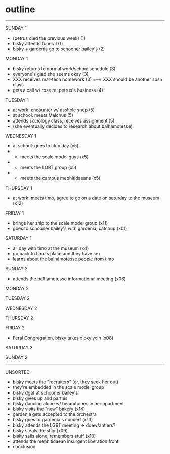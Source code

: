 # outline

--- 

SUNDAY 1
* (petrus died the previous week) (1)
* bisky attends funeral (1)
* bisky + gardenia go to schooner bailey's (2)

MONDAY 1
* bisky returns to normal work/school schedule (3)
* everyone's glad she seems okay (3)
* XXX receives mar-tech homework (3) ===> XXX should be another sosh class
* gets a call w/ rose re: petrus's business (4)

TUESDAY 1
* at work: encounter w/ asshole snep (5)
* at school: meets Malchus (5)
* attends sociology class, receives assignment (5)
* (she eventually decides to research about balhámotesse)

WEDNESDAY 1
* at school: goes to club day (x5)
* * meets the scale model guys (x5)
* * meets the LGBT group (x5)
* * meets the campus mephitidaeans (x5)

THURSDAY 1
* at work: meets timo, agree to go on a date on saturday to the museum (x12)

FRIDAY 1
* brings her ship to the scale model group (x11)
* goes to schooner bailey's with gardenia, catchup (x01)

SATURDAY 1
* all day with timo at the museum (x4)
* go back to timo's place and they have sex
* learns about the balhámotesse people from timo

SUNDAY 2
* attends the balhámotesse informational meeting (x06)

MONDAY 2

TUESDAY 2

WEDNESDAY 2

THURSDAY 2

FRIDAY 2
* Feral Congregation, bisky takes dioxylycin (x08)

SATURDAY 2

SUNDAY 2



---

UNSORTED

- bisky meets the "recruiters" (er, they seek her out)
- they're embedded in the scale model group
- bisky dgaf at schooner bailey's
- bisky gives up and parties
- bisky dancing alone w/ headphones in her apartment
- bisky visits the "new" bakery (x14)
- gardenia gets accepted to the orchestra 
- bisky goes to gardenia's concert (x13)
- bisky attends the LGBT meeting -> doew/antlers?
- bisky steals the ship (x09)
- bisky sails alone, remembers stuff (x10)
- attends the mephitidaean insurgent liberation front 
- conclusion
